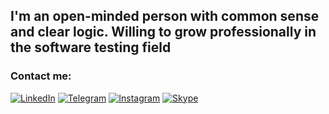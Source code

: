 ## I'm an open-minded person with common sense and clear logic. Willing to grow professionally in the software testing field

### Contact me:
[![LinkedIn](https://img.shields.io/badge/-LinkedIn-232A24?style=for-the-badge&logo=linkedin&logoColor=007BB6)](https://www.linkedin.com/in/margaritabobrik/)
[![Telegram](https://img.shields.io/badge/-Telegram-232A24?style=for-the-badge&logo=telegram&logoColor=27A0D9)](https://t.me/Margarita_Bobrik)
[![Instagram](https://img.shields.io/badge/-Instagram-232A24?style=for-the-badge&logo=instagram&logoColor=771A34)](https://www.instagram.com/margo_yo)
[![Skype](https://img.shields.io/badge/-Skype-232A24?style=for-the-badge&logo=Skype&logoColor=318CE7)](https://join.skype.com/invite/AUMdXVun5MoL)
